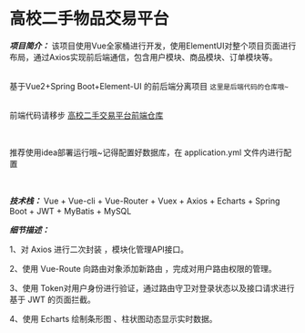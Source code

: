 # 高校二手物品交易平台

***项目简介：*** 该项目使用Vue全家桶进行开发，使用ElementUI对整个项目页面进行布局，通过Axios实现前后端通信，包含用户模块、商品模块、订单模块等。
<br/>
<br/>

基于Vue2+Spring Boot+Element-UI 的前后端分离项目
`这里是后端代码的仓库哦~`  
<br/>

前端代码请移步 [高校二手交易平台前端仓库](https://github.com/windsong477/College-Second-hand_vue)

<br/>

推荐使用idea部署运行哦~记得配置好数据库，在 application.yml 文件内进行配置  

<br/>

***技术栈：***  Vue + Vue-cli + Vue-Router + Vuex + Axios + Echarts + Spring Boot + JWT + MyBatis + MySQL  


***细节描述：***

1、对 Axios 进行二次封装 ，模块化管理API接口。 

2、使用 Vue-Route 向路由对象添加新路由 ，完成对用户路由权限的管理。

3、使用 Token对用户身份进行验证，通过路由守卫对登录状态以及接口请求进行基于 JWT 的页面拦截。

4、使用 Echarts 绘制条形图 、柱状图动态显示实时数据。


